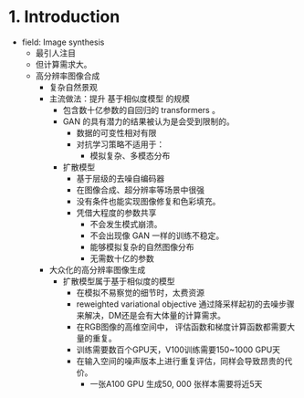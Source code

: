 # 1. Introduction
- field: Image synthesis
	- 最引人注目
	- 但计算需求大。
	- 高分辨率图像合成
		- 复杂自然景观
		- 主流做法：提升 基于相似度模型 的规模
			- 包含数十亿参数的自回归的 transformers 。
			- GAN 的具有潜力的结果被认为是会受到限制的。
				- 数据的可变性相对有限
				- 对抗学习策略不适用于：
					- 模拟复杂、多模态分布
			- 扩散模型
				- 基于层级的去噪自编码器
				- 在图像合成、超分辨率等场景中很强
				- 没有条件也能实现图像修复和色彩填充。
				- 凭借大程度的参数共享
					- 不会发生模式崩溃。
					- 不会出现像 GAN 一样的训练不稳定。
					- 能够模拟复杂的自然图像分布
					- 无需数十亿的参数
		- 大众化的高分辨率图像生成
			- 扩散模型属于基于相似度的模型
				- 在模拟不易察觉的细节时，太费资源
				- reweighted variational objective 通过降采样起初的去噪步骤来解决，DM还是会有大体量的计算需求。
				- 在RGB图像的高维空间中， 评估函数和梯度计算函数都需要大量的重复。
				- 训练需要数百个GPU天，V100训练需要150~1000 GPU天
				- 在输入空间的噪声版本上进行重复评估，同样会导致昂贵的代价。
					- 一张A100 GPU 生成50, 000 张样本需要将近5天